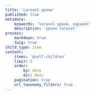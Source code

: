 ```yaml
---
title: 'Laravel уроки'
published: true
metadata:
    keywords: 'laravel уроки, ларавел'
    description: 'уроки laravel'
process:
    markdown: true
    twig: true
child_type: item
content:
    items: '@self.children'
    limit: 5
    order:
        by: date
        dir: desc
    pagination: true
    url_taxonomy_filters: true
---
```


